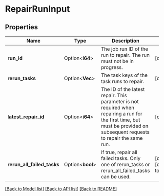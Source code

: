 # RepairRunInput

## Properties

Name | Type | Description | Notes
------------ | ------------- | ------------- | -------------
**run_id** | Option<**i64**> | The job run ID of the run to repair. The run must not be in progress. | [optional]
**rerun_tasks** | Option<**Vec<String>**> | The task keys of the task runs to repair. | [optional]
**latest_repair_id** | Option<**i64**> | The ID of the latest repair. This parameter is not required when repairing a run for the first time, but must be provided on subsequent requests to repair the same run. | [optional]
**rerun_all_failed_tasks** | Option<**bool**> | If true, repair all failed tasks. Only one of rerun_tasks or rerun_all_failed_tasks can be used. | [optional][default to false]

[[Back to Model list]](../README.md#documentation-for-models) [[Back to API list]](../README.md#documentation-for-api-endpoints) [[Back to README]](../README.md)


